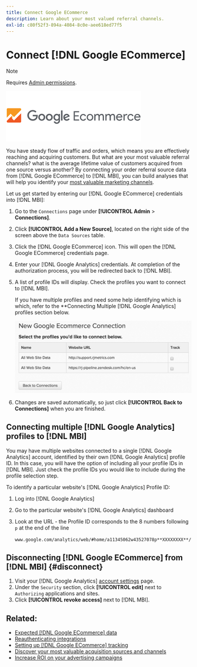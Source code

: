 ```yaml
---
title: Connect Google ECommerce
description: Learn about your most valued referral channels.
exl-id: c80f52f3-894a-4084-8c0e-aee618ed77f5
---
```

# Connect [!DNL Google ECommerce]

>[!NOTE]
>
>Requires [Admin permissions](../../../administrator/user-management/user-management.md).

![](../../../assets/google-ecommerce-logo.png)

You have steady flow of traffic and orders, which means you are effectively reaching and acquiring customers. But what are your most valuable referral channels? what is the average lifetime value of customers acquired from one source versus another? By connecting your order referral source data from [!DNL Google ECommerce] to [!DNL MBI], you can build analyses that will help you identify your [most valuable marketing channels](../../../data-analyst/analysis/most-value-source-channel.md).

Let us get started by entering our [!DNL Google ECommerce] credentials into [!DNL MBI]:

1. Go to the `Connections` page under **[!UICONTROL Admin** > **Connections]**.
1. Click **[!UICONTROL Add a New Source]**, located on the right side of the screen above the `Data Sources` table.
1. Click the [!DNL Google ECommerce] icon. This will open the [!DNL Google ECommerce] credentials page.
1. Enter your [!DNL Google Analytics] credentials. At completion of the authorization process, you will be redirected back to [!DNL MBI].
1. A list of profile IDs will display. Check the profiles you want to connect to [!DNL MBI].

     If you have multiple profiles and need some help identifying which is which, refer to the **Connecting Multiple [!DNL Google Analytics] profiles section below.

     ![](../../../assets/conn-mult-ga-profiles.png)<!--{: width="500"}-->

1. Changes are saved automatically, so just click **[!UICONTROL Back to Connections]** when you are finished.

## Connecting multiple [!DNL Google Analytics] profiles to [!DNL MBI]

You may have multiple websites connected to a single [!DNL Google Analytics] account, identified by their own [!DNL Google Analytics] profile ID. In this case, you will have the option of including all your profile IDs in [!DNL MBI]. Just check the profile IDs you would like to include during the profile selection step.

To identify a particular website's [!DNL Google Analytics] Profile ID:

1. Log into [!DNL Google Analytics]
1. Go to the particular website's [!DNL Google Analytics] dashboard
1. Look at the URL - the Profile ID corresponds to the 8 numbers following `p` at the end of the line

   `www.google.com/analytics/web/#home/a11345062w43527078p**XXXXXXXX**/`

## Disconnecting [!DNL Google ECommerce] from [!DNL MBI] {#disconnect}

1. Visit your [!DNL Google Analytics] [account settings](https://www.google.com/accounts/) page.
1. Under the `Security` section, click **[!UICONTROL edit]** next to `Authorizing` applications and sites.
1. Click **[!UICONTROL revoke access]** next to [!DNL MBI].

## Related:

* [Expected [!DNL Google ECommerce] data](../integrations/google-ecommerce-data.md)
* [Reauthenticating integrations](https://experienceleague.adobe.com/docs/commerce-knowledge-base/kb/how-to/mbi-reauthenticating-integrations.html?lang=en)
* [Setting up [!DNL Google ECommerce] tracking](https://support.google.com/analytics/answer/1009612?hl=en)
* [Discover your most valuable acquisition sources and channels](../../analysis/most-value-source-channel.md)
* [Increase ROI on your advertising campaigns](../../analysis/roi-ad-camp.md)
